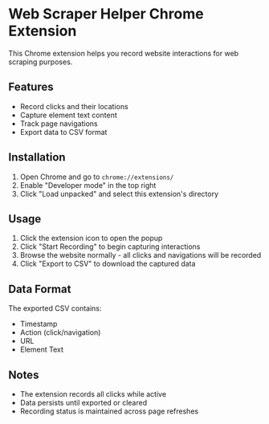# Web Scraper Helper Chrome Extension

This Chrome extension helps you record website interactions for web scraping purposes.

## Features

- Record clicks and their locations
- Capture element text content
- Track page navigations
- Export data to CSV format

## Installation

1. Open Chrome and go to `chrome://extensions/`
2. Enable "Developer mode" in the top right
3. Click "Load unpacked" and select this extension's directory

## Usage

1. Click the extension icon to open the popup
2. Click "Start Recording" to begin capturing interactions
3. Browse the website normally - all clicks and navigations will be recorded
4. Click "Export to CSV" to download the captured data

## Data Format

The exported CSV contains:
- Timestamp
- Action (click/navigation)
- URL
- Element Text

## Notes

- The extension records all clicks while active
- Data persists until exported or cleared
- Recording status is maintained across page refreshes
